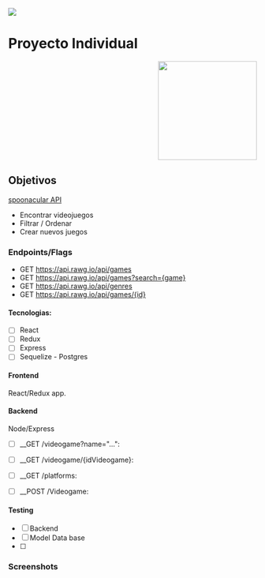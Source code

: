<p align='left'>
    <img src='https://static.wixstatic.com/media/85087f_0d84cbeaeb824fca8f7ff18d7c9eaafd~mv2.png/v1/fill/w_160,h_30,al_c,q_85,usm_0.66_1.00_0.01/Logo_completo_Color_1PNG.webp' </img>
</p>

# Proyecto Individual

<p align="right">
  <img height="200" src="./cooking.png" />
</p>


## Objetivos
 [spoonacular API](https://spoonacular.com/food-api)

  - Encontrar videojuegos
  - Filtrar / Ordenar
  - Crear nuevos juegos

### Endpoints/Flags 

  - GET https://api.rawg.io/api/games
  - GET https://api.rawg.io/api/games?search={game}
  - GET https://api.rawg.io/api/genres
  - GET https://api.rawg.io/api/games/{id}


#### Tecnologias:
- [ ] React
- [ ] Redux
- [ ] Express
- [ ] Sequelize - Postgres

#### Frontend
 React/Redux app.

#### Backend

Node/Express

- [ ] __GET /videogame?name="...":

- [ ] __GET /videogame/{idVideogame}:
  
- [ ] __GET /platforms:

- [ ] __POST /Videogame:



#### Testing
- [ ] Backend 
- [ ] Model Data base
- [ ] 
### Screenshots

